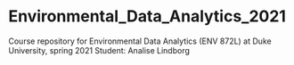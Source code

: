 # Environmental_Data_Analytics_2021
Course repository for Environmental Data Analytics (ENV 872L) at Duke University, spring 2021
Student: Analise Lindborg